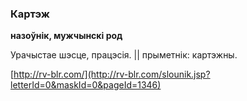 ### Картэж
**назоўнік, мужчынскі род**

Урачыстае шэсце, працэсія. || прыметнік: картэжны.

<a rel="author">[http://rv-blr.com/](http://rv-blr.com/slounik.jsp?letterId=0&maskId=0&pageId=1346)</a>
